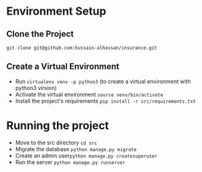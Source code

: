 # Environment Setup

## Clone the Project
`git clone git@github.com:hussain-alhassan/insurance.git`
## Create a Virtual Environment
* Run `virtualenv venv -p python3` (to create a virtual environment with python3 virsion)
* Activate the virtual environment `source venv/bin/activate`
* Install the project's requirements `pip install -r src/requirements.txt`


# Running the project
* Move to the src directory `cd src`
* Migrate the database `python manage.py migrate`
* Create an admin user`python manage.py createsuperuser`
* Run the server `python manage.py runserver`

